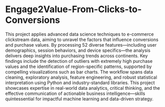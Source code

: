# Engage2Value-From-Clicks-to-Conversions

This project applies advanced data science techniques to e-commerce clickstream data, aiming to unravel the factors that influence conversions and purchase values. By processing 52 diverse features—including user demographics, session behaviors, and device specifics—the analysis delivers deep insights into purchasing trends across continents. Key findings include the detection of outliers with extremely high purchase values and the identification of region-specific patterns, supported by compelling visualizations such as bar charts. The workflow spans data cleaning, exploratory analysis, feature engineering, and robust statistical interpretation using Python and industry-standard libraries. This project showcases expertise in real-world data analytics, critical thinking, and the effective communication of actionable business intelligence—skills quintessential for impactful machine learning and data-driven strategy.
